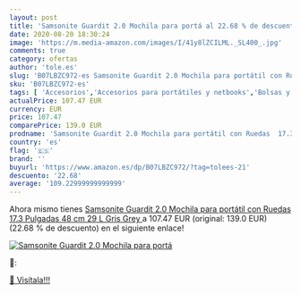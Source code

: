 ```yaml
---
layout: post
title: 'Samsonite Guardit 2.0 Mochila para portá al 22.68 % de descuento'
date: 2020-08-20 18:30:24
image: 'https://m.media-amazon.com/images/I/41y8lZCILML._SL400_.jpg'
comments: true
category: ofertas
author: 'tole.es'
slug: 'B07LBZC972-es Samsonite Guardit 2.0 Mochila para portátil con Ruedas...'
sku: 'B07LBZC972-es'
tags: [ 'Accesorios','Accesorios para portátiles y netbooks','Bolsas y fundas para portátiles y netbooks','Cámaras analógicas','Cámaras instantáneas analógicas','Electrónica','Fotografía y videocámaras','Herramientas de mano para jardinería','Informática','Jardinería','Jardín','Mochilas para portátiles y netbooks','Tabletas gráficas','Teclados, ratones y periféricos de entrada','Tijeras de podar para jardinería','mochila', ]
actualPrice: 107.47 EUR
currency: EUR
price: 107.47
comparePrice: 139.0 EUR
prodname: 'Samsonite Guardit 2.0 Mochila para portátil con Ruedas  17.3 Pulgadas  48 cm  29 L  Gris  Grey '
country: 'es'
flag: '🇪🇸'
brand: ''
buyurl: 'https://www.amazon.es/dp/B07LBZC972/?tag=tolees-21'
descuento: '22.68'
average: '109.22999999999999'
---
```


Ahora mismo tienes [Samsonite Guardit 2.0 Mochila para portátil con Ruedas  17.3 Pulgadas  48 cm  29 L  Gris  Grey ](https://www.amazon.es/dp/B07LBZC972/?tag=tolees-21) a 107.47 EUR (original: 139.0 EUR) (22.68 %  de descuento) en el siguiente enlace!

[![Samsonite Guardit 2.0 Mochila para portá](https://m.media-amazon.com/images/I/41y8lZCILML._SL400_.jpg)](https://www.amazon.es/dp/B07LBZC972/?tag=tolees-21)

🔎:


[🛒 Visítala!!!](https://www.amazon.es/dp/B07LBZC972/?tag=tolees-21)
